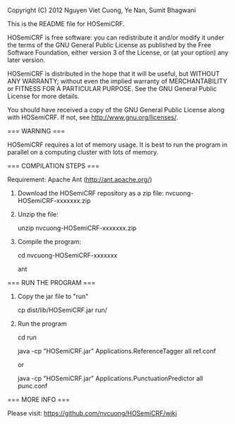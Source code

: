 Copyright (C) 2012 Nguyen Viet Cuong, Ye Nan, Sumit Bhagwani

This is the README file for HOSemiCRF.

HOSemiCRF is free software: you can redistribute it and/or modify
it under the terms of the GNU General Public License as published by
the Free Software Foundation, either version 3 of the License, or
(at your option) any later version.

HOSemiCRF is distributed in the hope that it will be useful,
but WITHOUT ANY WARRANTY; without even the implied warranty of
MERCHANTABILITY or FITNESS FOR A PARTICULAR PURPOSE. See the
GNU General Public License for more details.

You should have received a copy of the GNU General Public License
along with HOSemiCRF. If not, see <http://www.gnu.org/licenses/>.

=== WARNING ===

HOSemiCRF requires a lot of memory usage. It is best to run the program 
in parallel on a computing cluster with lots of memory.

=== COMPILATION STEPS ===

Requirement: Apache Ant (http://ant.apache.org/)

1. Download the HOSemiCRF repository as a zip file: nvcuong-HOSemiCRF-xxxxxxx.zip
2. Unzip the file:
    
    unzip nvcuong-HOSemiCRF-xxxxxxx.zip

3. Compile the program:
    
    cd nvcuong-HOSemiCRF-xxxxxxx

    ant

=== RUN THE PROGRAM ===

1. Copy the jar file to "run"

    cp dist/lib/HOSemiCRF.jar run/
    
2. Run the program

    cd run
    
    java -cp "HOSemiCRF.jar" Applications.ReferenceTagger all ref.conf
    
    or
    
    java -cp "HOSemiCRF.jar" Applications.PunctuationPredictor all punc.conf

=== MORE INFO ===

Please visit: https://github.com/nvcuong/HOSemiCRF/wiki
